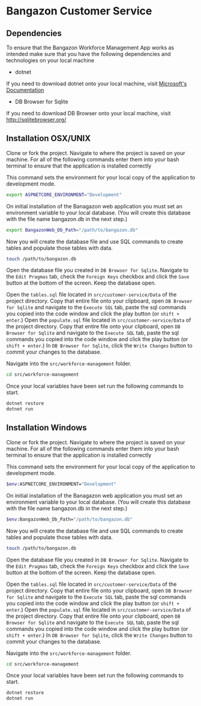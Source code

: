 # Bangazon Customer Service

## Dependencies

To ensure that the  Bangazon Workforce Management App works as intended make sure that you have the following dependencies and technologies on your local machine

- dotnet 

If you need to download dotnet onto your local machine, visit [Microsoft's Documentation](https://www.microsoft.com/en-us/download/details.aspx?id=30653)

- DB Browser for Sqlite

If you need to download DB Browser onto your local machine, visit http://sqlitebrowser.org/

## Installation OSX/UNIX

Clone or fork the project. Navigate to where the project is saved on your machine. For all of the following commands enter them into your bash terminal to ensure that the application is installed correctly


This command sets the environment for your local copy of the application to development mode.
```Bash
export ASPNETCORE_ENVIRONMENT="Development"
```

On initial installation of the Banagazon web application you must set an environment variable to your local database. (You will create this database with the file name bangazon.db in the next step.)
```Bash
export BangazonWeb_Db_Path="/path/to/bangazon.db"
```

Now you will create the database file and use SQL commands to create tables and populate those tables with data.
```Bash
touch /path/to/bangazon.db
```

Open the database file you created in `DB Browser for Sqlite`. Navigate to the `Edit Pragmas` tab, check the `Foreign Keys` checkbox and click the `Save` button at the bottom of the screen. Keep the database open.

Open the `tables.sql` file located in `src/customer-service/Data` of the project directory. Copy that entire file onto your clipboard, open `DB Browser for Sqlite` and navigate to the `Execute SQL` tab, paste the sql commands you copied into the code window and click the play button (or `shift + enter`.)
Open the `populate.sql` file located in `src/customer-service/Data` of the project directory. Copy that entire file onto your clipboard, open `DB Browser for Sqlite` and navigate to the `Execute SQL` tab, paste the sql commands you copied into the code window and click the play button (or `shift + enter`.)
In `DB Browser for Sqlite`, click the `Write Changes` button to commit your changes to the database.

Navigate into the `src/workforce-management` folder.

```Bash
cd src/workforce-management
```

Once your local variables have been set run the following commands to start.
```Bash
dotnet restore
dotnet run
```

## Installation Windows

Clone or fork the project. Navigate to where the project is saved on your machine. For all of the following commands enter them into your bash terminal to ensure that the application is installed correctly


This command sets the environment for your local copy of the application to development mode.
```Bash
$env:ASPNETCORE_ENVIRONMENT="Development"
```

On initial installation of the Banagazon web application you must set an environment variable to your local database. (You will create this database with the file name bangazon.db in the next step.)
```Bash
$env:BangazonWeb_Db_Path="/path/to/bangazon.db"
```

Now you will create the database file and use SQL commands to create tables and populate those tables with data.
```Bash
touch /path/to/bangazon.db
```

Open the database file you created in `DB Browser for Sqlite`. Navigate to the `Edit Pragmas` tab, check the `Foreign Keys` checkbox and click the `Save` button at the bottom of the screen. Keep the database open.

Open the `tables.sql` file located in `src/customer-service/Data` of the project directory. Copy that entire file onto your clipboard, open `DB Browser for Sqlite` and navigate to the `Execute SQL` tab, paste the sql commands you copied into the code window and click the play button (or `shift + enter`.)
Open the `populate.sql` file located in `src/customer-service/Data` of the project directory. Copy that entire file onto your clipboard, open `DB Browser for Sqlite` and navigate to the `Execute SQL` tab, paste the sql commands you copied into the code window and click the play button (or `shift + enter`.)
In `DB Browser for Sqlite`, click the `Write Changes` button to commit your changes to the database.

Navigate into the `src/workforce-management` folder.

```Bash
cd src/workforce-management
```

Once your local variables have been set run the following commands to start.
```Bash
dotnet restore
dotnet run
```